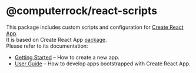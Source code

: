 # @computerrock/react-scripts

This package includes custom scripts and configuration for [Create React App](https://github.com/facebook/create-react-app).<br>
It is based on Create React App [package](https://github.com/facebook/create-react-app). <br>
Please refer to its documentation:

- [Getting Started](https://facebook.github.io/create-react-app/docs/getting-started) – How to create a new app.
- [User Guide](https://facebook.github.io/create-react-app/) – How to develop apps bootstrapped with Create React App.
